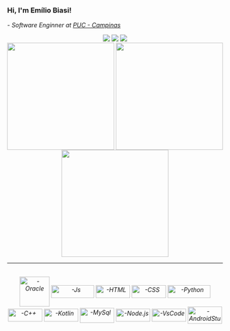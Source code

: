 ###  Hi, I'm Emílio Biasi!

<p><em>- Software Enginner at <a href="https://www.puc-campinas.edu.br">PUC - Campinas</a>

  

<div align="center">
  <a href="https://www.instagram.com/emilio_biasi" target="_blank"><img src="https://img.shields.io/badge/-Instagram-%23E4405F?style=for-the-badge&logo=instagram&logoColor=white" target="_blank"></a>
  <a href = "mailto:ejbiasi@gmail.com"><img src="https://img.shields.io/badge/-Gmail-%23333?style=for-the-badge&logo=gmail&logoColor=white" target="_blank"></a>
  <a href= "https://www.linkedin.com/in/emílio-biasi-9b5323209/" target="_blank"><img src="https://img.shields.io/badge/-LinkedIn-%230077B5?style=for-the-badge&logo=linkedin&logoColor=white" target="_blank"></a> 
</div>

  
<div align="center">
  <img align='center' src="https://i.pinimg.com/564x/b6/c9/21/b6c9216b0aa5198a63a073ef90deab71.jpg" width="250">
  <img align='center' src="https://i.pinimg.com/564x/13/56/72/135672b6985c4619a4be5c4575ca7182.jpg" width="250">
  <img align='center' src="https://i.pinimg.com/564x/fb/28/07/fb2807c6c3df77229519b482a9d6f558.jpg" width="250">
</div>
  

<hr>
  
  <div style="display: inline_block" align='center'><br>
    
  <img align="center" alt="-Oracle" height="70" width="70" src="https://cdn.jsdelivr.net/gh/devicons/devicon/icons/oracle/oracle-original.svg" />
    
  <img align="center" alt="-Js" height="30" width="100" src="https://cdn.jsdelivr.net/gh/devicons/devicon/icons/javascript/javascript-plain.svg" />
  
  <img align="center" alt="-HTML" height="30" width="80" src="https://cdn.jsdelivr.net/gh/devicons/devicon/icons/html5/html5-plain.svg" />
  
  <img align="center" alt="-CSS" height="30" width="80" src="https://cdn.jsdelivr.net/gh/devicons/devicon/icons/css3/css3-plain.svg" />
  
  <img align="center" alt="-Python" height="30" width="100" src="https://cdn.jsdelivr.net/gh/devicons/devicon/icons/python/python-plain.svg" />
  
  <img align="center" alt="-C++" height="30" width="80" src="https://cdn.jsdelivr.net/gh/devicons/devicon/icons/cplusplus/cplusplus-line.svg" />
    
  <img align="center" alt="-Kotlin" height="30" width="80" src="https://cdn.jsdelivr.net/gh/devicons/devicon/icons/kotlin/kotlin-original.svg" />
  
  <img align="center" alt="-MySql" height="35" width="80" src="https://cdn.jsdelivr.net/gh/devicons/devicon/icons/mysql/mysql-plain.svg" />

  <img align="center" alt="-Node.js" height="30" width="80" src="https://cdn.jsdelivr.net/gh/devicons/devicon/icons/nodejs/nodejs-plain.svg" />
    
  <img align="center" alt="-VsCode" height="30" width="80" src="https://cdn.jsdelivr.net/gh/devicons/devicon/icons/vscode/vscode-plain.svg" />

  <img align="center" alt="-AndroidStudioo" height="40" width="80" src="https://cdn.jsdelivr.net/gh/devicons/devicon/icons/androidstudio/androidstudio-original.svg" />
 
</div>
  
  
  <div> 

    
</div>
